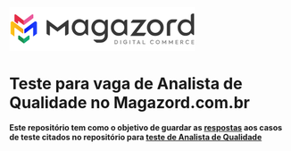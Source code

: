 ![logo magazord](https://github.com/AmandioHoffmanna/Teste-para-vaga-de-Analista-de-Qualidade-no-Magazord.com.br/raw/main/LogoMagazord.png)
# Teste para vaga de Analista de Qualidade no Magazord.com.br

**Este repositório tem como o objetivo de guardar as [respostas](https://github.com/AmandioHoffmanna/Teste-para-vaga-de-Analista-de-Qualidade-no-Magazord.com.br/blob/main/Respostas_aos_cenarios.md) aos casos de teste citados no repositório para [teste de Analista de Qualidade](https://github.com/magazord-plataforma/magazord-analista-qa-test)**
